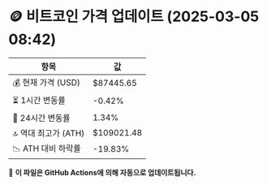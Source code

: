 # 🪙 비트코인 가격 업데이트 (2025-03-05 08:42)

| 항목                | 값 |
|--------------------|----------------|
| 💰 현재 가격 (USD) | $87445.65 |
| ⏳ 1시간 변동률    | -0.42% |
| 📆 24시간 변동률   | 1.34% |
| 🔝 역대 최고가 (ATH) | $109021.48 |
| 📉 ATH 대비 하락률 | -19.83% |

🔄 **이 파일은 GitHub Actions에 의해 자동으로 업데이트됩니다.**
